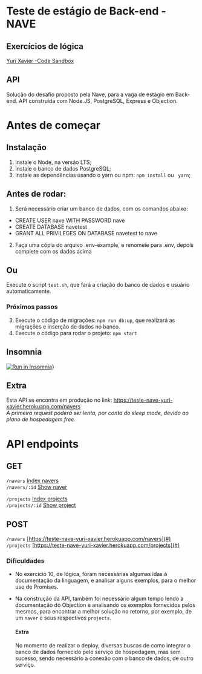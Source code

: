 # Teste de estágio de Back-end - NAVE

## Exercícios de lógica

[Yuri Xavier -Code Sandbox](https://codesandbox.io/s/teste-estagio-yuri-xavier-pswwv) 

## API

Solução do desafio proposto pela Nave, para a vaga de estágio em Back-end.
API construída com Node.JS, PostgreSQL, Express e Objection.


# Antes de começar
## Instalação

1. Instale o Node, na versão LTS;
2. Instale o banco de dados PostgreSQL;
3. Instale as dependências usando o yarn ou npm:  `npm install` ou ` yarn`;


## Antes de rodar:
1. Será necessário criar um banco de dados, com os comandos abaixo:
- CREATE USER nave WITH PASSWORD nave
- CREATE DATABASE navetest
- GRANT ALL PRIVILEGES ON DATABASE navetest to nave

2. Faça uma cópia do arquivo .env-example, e renomeie para .env, depois complete com os dados acima

## Ou
  Execute o script `test.sh`, que fará a criação do banco de dados e usuário automaticamente.

### Próximos passos

3. Execute o código de migrações: `npm run db:up`, que realizará as migrações e inserção de dados no banco.
4. Execute o código para rodar o projeto: `npm start`

## Insomnia
[![Run in Insomnia}](https://insomnia.rest/images/run.svg)](https://raw.githubusercontent.com/Yxav/estagio-backend/main/doc-insomnia?token=ALTR6P4WYTPPKCZPQ26CKBLAILREK)

## Extra
Esta API se encontra em produção no link: https://teste-nave-yuri-xavier.herokuapp.com/navers <br />
*A primeira request poderá ser lenta, por conta do sleep mode, devido ao plano de hospedagem free.*

# API endpoints

## GET
`/navers` [Index navers](https://teste-nave-yuri-xavier.herokuapp.com/navers) <br/>
`/navers/:id` [Show naver](https://teste-nave-yuri-xavier.herokuapp.com/navers/30) <br/>

`/projects` [Index projects](https://teste-nave-yuri-xavier.herokuapp.com/projects) <br/>
`/projects/:id` [Show project](https://teste-nave-yuri-xavier.herokuapp.com/projects/15) <br/>


## POST

`/navers` [https://teste-nave-yuri-xavier.herokuapp.com/navers](#) <br/>
`/projects` [https://teste-nave-yuri-xavier.herokuapp.com/projects](#) <br/>


### Dificuldades
- No exercício 10, de lógica, foram necessárias algumas idas à documentação da linguagem, e analisar alguns exemplos, para o melhor uso de Promises.
- Na construção da API, também foi necessário algum tempo lendo a documentação do Objection e analisando os exemplos fornecidos pelos mesmos, para encontrar a melhor solução no retorno, por exemplo, de um `naver` e seus respectivos `projects`.

  #### Extra
  No momento de realizar o deploy, diversas buscas de como integrar o banco de dados fornecido pelo serviço de hospedagem, mas sem sucesso, sendo necessário a    conexão com o banco de dados, de outro serviço.




